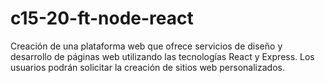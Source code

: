 # c15-20-ft-node-react
Creación de una plataforma web que ofrece servicios de diseño y desarrollo de páginas web utilizando las tecnologías React y Express. Los usuarios podrán solicitar la creación de sitios web personalizados.
